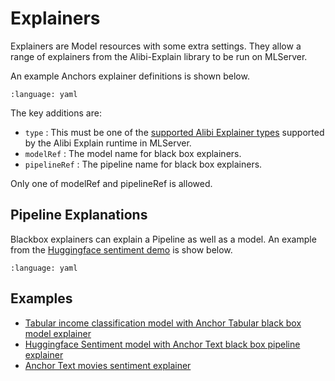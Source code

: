 # Explainers

Explainers are Model resources with some extra settings. They allow a range of explainers from the Alibi-Explain library to be run on MLServer.

An example Anchors explainer definitions is shown below.

```{literalinclude} ../../../../samples/models/income-explainer.yaml 
:language: yaml
```

The key additions are:

 * `type` : This must be one of the [supported Alibi Explainer types](https://github.com/SeldonIO/MLServer/blob/191ee44297712192fed882afe0797d6a2732965e/runtimes/alibi-explain/mlserver_alibi_explain/alibi_dependency_reference.py#L15-L19) supported by the Alibi Explain runtime in MLServer.
 * `modelRef` : The model name for black box explainers.
 * `pipelineRef` : The pipeline name for black box explainers.

Only one of modelRef and pipelineRef is allowed.

## Pipeline Explanations

Blackbox explainers can explain a Pipeline as well as a model. An example from the [Huggingface sentiment demo](../examples/speech-to-sentiment.md) is show below.

```{literalinclude} ../../../../samples/models/hf-sentiment-explainer.yaml 
:language: yaml
```

## Examples
 * [Tabular income classification model with Anchor Tabular black box model explainer](../examples/income.md)
 * [Huggingface Sentiment model with Anchor Text black box pipeline explainer](../examples/speech-to-sentiment.md)
  * [Anchor Text movies sentiment explainer](../examples/explainer-examples.md)
 